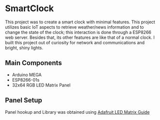 # SmartClock

This project was to create a smart clock with minimal features. This project utilizes basic IoT aspects to retrieve weather/news information and to change the state of the clock; this interaction is done through a ESP8266 web server. Besides that, its other features are like that of a normal clock. I built this project out of curiosity for network and communications and bright, shiny lights. 

## Main Components
- Arduino MEGA
- ESP8266-01s
- 32x64 RGB LED Matrix Panel

## Panel Setup
Panel hookup and Library was obtained using [Adafruit LED Matrix Guide](https://learn.adafruit.com/32x16-32x32-rgb-led-matrix/overview)
